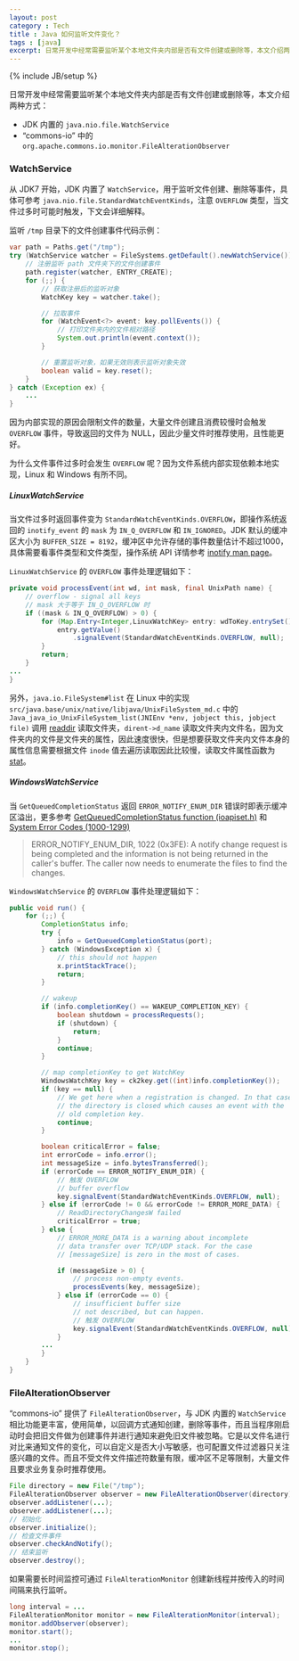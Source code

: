 ```yaml
---
layout: post
category : Tech
title : Java 如何监听文件变化？
tags : [java]
excerpt: 日常开发中经常需要监听某个本地文件夹内部是否有文件创建或删除等，本文介绍两种方式：WatchService 和 FileAlterationObserver
---
```

{% include JB/setup %}

日常开发中经常需要监听某个本地文件夹内部是否有文件创建或删除等，本文介绍两种方式：

* JDK 内置的 `java.nio.file.WatchService`
* “commons-io” 中的 `org.apache.commons.io.monitor.FileAlterationObserver`

### WatchService

从 JDK7 开始，JDK 内置了 `WatchService`，用于监听文件创建、删除等事件，具体可参考 `java.nio.file.StandardWatchEventKinds`，注意 `OVERFLOW` 类型，当文件过多时可能时触发，下文会详细解释。

监听 `/tmp` 目录下的文件创建事件代码示例：

```java
var path = Paths.get("/tmp");
try (WatchService watcher = FileSystems.getDefault().newWatchService()) {
    // 注册监听 path 文件夹下的文件创建事件
    path.register(watcher, ENTRY_CREATE);
    for (;;) {
        // 获取注册后的监听对象
        WatchKey key = watcher.take();

        // 拉取事件
        for (WatchEvent<?> event: key.pollEvents()) {
            // 打印文件夹内的文件相对路径
            System.out.println(event.context());
        }

        // 重置监听对象，如果无效则表示监听对象失效
        boolean valid = key.reset();
    }
} catch (Exception ex) {
    ...
}
```

因为内部实现的原因会限制文件的数量，大量文件创建且消费较慢时会触发 `OVERFLOW` 事件，导致返回的文件为 NULL，因此少量文件时推荐使用，且性能更好。

为什么文件事件过多时会发生 `OVERFLOW` 呢？因为文件系统内部实现依赖本地实现，Linux 和 Windows 有所不同。

##### LinuxWatchService

当文件过多时返回事件变为 `StandardWatchEventKinds.OVERFLOW`，即操作系统返回的 `inotify_event` 的 `mask` 为 `IN_Q_OVERFLOW` 和  `IN_IGNORED`。JDK 默认的缓冲区大小为 `BUFFER_SIZE = 8192`，缓冲区中允许存储的事件数量估计不超过1000，具体需要看事件类型和文件类型，操作系统 API 详情参考 [inotify man page](https://www.man7.org/linux/man-pages/man7/inotify.7.html)。

`LinuxWatchService` 的 `OVERFLOW` 事件处理逻辑如下：

```java
private void processEvent(int wd, int mask, final UnixPath name) {
    // overflow - signal all keys
    // mask 大于等于 IN_Q_OVERFLOW 时
    if ((mask & IN_Q_OVERFLOW) > 0) {
        for (Map.Entry<Integer,LinuxWatchKey> entry: wdToKey.entrySet()) {
            entry.getValue()
                .signalEvent(StandardWatchEventKinds.OVERFLOW, null);
        }
        return;
    }
...
}
```

另外，`java.io.FileSystem#list` 在 Linux 中的实现 `src/java.base/unix/native/libjava/UnixFileSystem_md.c` 中的 `Java_java_io_UnixFileSystem_list(JNIEnv *env, jobject this, jobject file)` 调用 [readdir](https://linux.die.net/man/3/readdir) 读取文件夹，`dirent->d_name` 读取文件夹内文件名，因为文件夹内的文件是文件夹的属性，因此速度很快，但是想要获取文件夹内文件本身的属性信息需要根据文件 `inode` 值去遍历读取因此比较慢，读取文件属性函数为 [stat](https://www.man7.org/linux/man-pages/man2/stat.2.html)。

##### WindowsWatchService

当 `GetQueuedCompletionStatus` 返回 `ERROR_NOTIFY_ENUM_DIR` 错误时即表示缓冲区溢出，更多参考 [GetQueuedCompletionStatus function (ioapiset.h)](https://docs.microsoft.com/en-us/windows/win32/api/ioapiset/nf-ioapiset-getqueuedcompletionstatus) 和 [System Error Codes (1000-1299)](https://docs.microsoft.com/en-us/windows/win32/debug/system-error-codes--1000-1299-)

> ERROR_NOTIFY_ENUM_DIR, 1022 (0x3FE):  A notify change request is being completed and the information is not being returned in the caller's buffer. The caller now needs to enumerate the files to find the changes.  

`WindowsWatchService` 的 `OVERFLOW` 事件处理逻辑如下：

```java
public void run() {
    for (;;) {
        CompletionStatus info;
        try {
            info = GetQueuedCompletionStatus(port);
        } catch (WindowsException x) {
            // this should not happen
            x.printStackTrace();
            return;
        }

        // wakeup
        if (info.completionKey() == WAKEUP_COMPLETION_KEY) {
            boolean shutdown = processRequests();
            if (shutdown) {
                return;
            }
            continue;
        }

        // map completionKey to get WatchKey
        WindowsWatchKey key = ck2key.get((int)info.completionKey());
        if (key == null) {
            // We get here when a registration is changed. In that case
            // the directory is closed which causes an event with the
            // old completion key.
            continue;
        }

        boolean criticalError = false;
        int errorCode = info.error();
        int messageSize = info.bytesTransferred();
        if (errorCode == ERROR_NOTIFY_ENUM_DIR) {
            // 触发 OVERFLOW
            // buffer overflow
            key.signalEvent(StandardWatchEventKinds.OVERFLOW, null);
        } else if (errorCode != 0 && errorCode != ERROR_MORE_DATA) {
            // ReadDirectoryChangesW failed
            criticalError = true;
        } else {
            // ERROR_MORE_DATA is a warning about incomplete
            // data transfer over TCP/UDP stack. For the case
            // [messageSize] is zero in the most of cases.

            if (messageSize > 0) {
                // process non-empty events.
                processEvents(key, messageSize);
            } else if (errorCode == 0) {
                // insufficient buffer size
                // not described, but can happen.
                // 触发 OVERFLOW
                key.signalEvent(StandardWatchEventKinds.OVERFLOW, null);
            }
        ...
        }
    }
}
```

### FileAlterationObserver

“commons-io” 提供了 `FileAlterationObserver`，与 JDK 内置的 `WatchService`相比功能更丰富，使用简单，以回调方式通知创建，删除等事件，而且当程序刚启动时会把旧文件做为创建事件并进行通知来避免旧文件被忽略。它是以文件名进行对比来通知文件的变化，可以自定义是否大小写敏感，也可配置文件过滤器只关注感兴趣的文件。而且不受文件文件描述符数量有限，缓冲区不足等限制，大量文件且要求业务复杂时推荐使用。

```java
File directory = new File("/tmp");
FileAlterationObserver observer = new FileAlterationObserver(directory);
observer.addListener(...);
observer.addListener(...);
// 初始化
observer.initialize();
// 检查文件事件
observer.checkAndNotify();
// 结束监听
observer.destroy();
```

如果需要长时间监控可通过 `FileAlterationMonitor` 创建新线程并按传入的时间间隔来执行监听。

```java
long interval = ...
FileAlterationMonitor monitor = new FileAlterationMonitor(interval);
monitor.addObserver(observer);
monitor.start();
...
monitor.stop();
```
